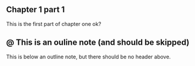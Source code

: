 ## Chapter 1 part 1

This is the first part of chapter one ok?

## @ This is an ouline note (and should be skipped)

This is below an outline note, but there should be no header above.

<!-- 
This text should be stripped
STRIP STRIP STRIP STRIP STRIP STRIP 
 -->
